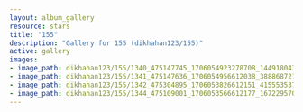```yaml
---
layout: album_gallery
resource: stars
title: "155"
description: "Gallery for 155 (dikhahan123/155)"
active: gallery
images:
- image_path: dikhahan123/155/1340_475147745_1706054923278708_1449180436348940853_n.jpg
- image_path: dikhahan123/155/1341_475147636_1706054956612038_388868721009818677_n.jpg
- image_path: dikhahan123/155/1342_475304895_1706053826612151_4155535373452920609_n.jpg
- image_path: dikhahan123/155/1344_475109001_1706053566612177_167229570206597691_n.jpg
---
```

